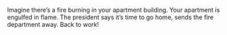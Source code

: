 Imagine there’s a fire burning in your apartment building. Your apartment is engulfed in flame. The president says it’s time to go home, sends the fire department away. Back to work!
